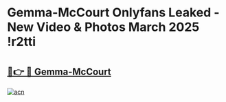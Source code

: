 # Gemma-McCourt Onlyfans Leaked - New Video & Photos March 2025 !r2tti

# <h2><a href="https://58j878.iuczelnia.edu.pl?title=Gemma-McCourt&ref=r2tti">🔗👉 🔴 Gemma-McCourt</a></h2>

[![acn](https://github.com/user-attachments/assets/0f9c940e-d8b0-45ae-aac7-cd30a18b3e1c)](https://58j878.iuczelnia.edu.pl?title=Gemma-McCourt&ref=r2tti)

